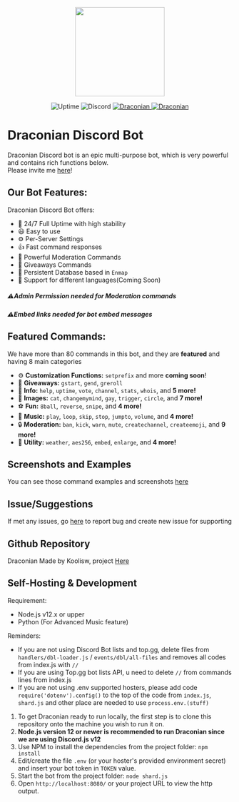 <p align="center">
    <img src="https://cdn.koolisw.tk/file/kooliswCDN/F996F49F-5771-452D-9FA4-2E6713D2E138.png" height="200">
</p>
<p align="center">
<img src="https://img.shields.io/uptimerobot/ratio/m787007739-f881254df38f1a06bbd53346?style=flat-square"
            alt="Uptime">
    <img alt="Discord" src="https://img.shields.io/discord/687219262406131714?label=Discord">
    <a href="https://top.gg/bot/711937599975063584">
    <img src="https://top.gg/api/widget/status/711937599975063584.svg" alt="Draconian" />
</a>
    <a href="https://top.gg/bot/711937599975063584">
    <img src="https://top.gg/api/widget/servers/711937599975063584.svg" alt="Draconian" />
</a>
    </p>

# Draconian Discord Bot

Draconian Discord bot is an epic multi-purpose bot, which is very powerful and contains rich functions below.\
Please invite me [here](https://discord.com/api/oauth2/authorize?client_id=711937599975063584&permissions=8&scope=bot)!

## Our Bot Features:
Draconian Discord Bot offers:
* :battery: 24/7 Full Uptime with high stability
* :smiley: Easy to use
* ⚙ Per-Server Settings
* :+1: Fast command responses
* :cop: Powerful Moderation Commands
* :tada: Giveaways Commands
* :file_folder: Persistent Database based in `Enmap`
* :rocket: Support for different languages(Coming Soon)

##### ⚠Admin Permission needed for Moderation commands
##### ⚠Embed links needed for bot embed messages

## Featured Commands:
We have more than 80 commands in this bot, and they are **featured** and having 8 main categories
* ⚙ **Customization Functions:** `setprefix` and more **coming soon**!
* :gift: **Giveaways:** `gstart`, `gend`, `greroll`
* :file_folder: **Info:** `help`, `uptime`, `vote`, `channel`, `stats`, `whois`, and **5 more!**
* :stars: **Images:** `cat`, `changemymind`, `gay`, `trigger`, `circle`, and **7 more!**
* :soccer: **Fun:** `8ball`, `reverse`, `snipe`, and **4 more!**
* :musical_note: **Music:** `play`, `loop`, `skip`, `stop`, `jumpto`, `volume`, and **4 more!**
* :lock: **Moderation:** `ban`, `kick`, `warn`, `mute`, `createchannel`, `createemoji`, and **9 more!**
* :electric_plug: **Utility:** `weather`, `aes256`, `embed`, `enlarge`, and **4 more!**

## Screenshots and Examples
You can see those command examples and screenshots [here](https://github.com/RealKoolisw/DraconianJSBot/tree/main/assets)

## Issue/Suggestions
If met any issues, go [here](https://github.com/RealKoolisw/Draconian/issues) to report bug and create new issue for supporting

## Github Repository
Draconian Made by Koolisw, project [Here](https://github.com/RealKoolisw/Draconian)

## Self-Hosting & Development
Requirement:
- Node.js v12.x or upper
- Python (For Advanced Music feature)

Reminders:
- If you are not using Discord Bot lists and top.gg, delete files from `handlers/dbl-loader.js` / `events/dbl/all-files` and removes all codes from index.js with `//`
- If you are using Top.gg bot lists API, u need to delete `//` from commands lines from index.js
- If you are not using .env supported hosters, please add code `require('dotenv').config()` to the top of the code from `index.js`, `shard.js` and other place are needed to use `process.env.(stuff)`

1. To get Draconian ready to run locally, the first step is to clone this repository onto the machine you wish to run it on.
2. **Node.js version 12 or newer is recommended to run Draconian since we are using Discord.js v12**
3. Use NPM to install the dependencies from the project folder: `npm install`
4. Edit/create the file `.env` (or your hoster's provided environment secret) and insert your bot token in `TOKEN` value.
5. Start the bot from the project folder: `node shard.js`
6. Open `http://localhost:8080/` or your project URL to view the http output.
